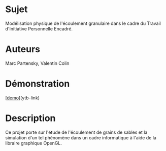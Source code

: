 # Sujet
Modélisation physique de l'écoulement granulaire dans le cadre du Travail d'Initiative Personnelle Encadré.

# Auteurs
Marc Partensky, Valentin Colin

# Démonstration
[[demo](gif/simulation-finale.gif)](ytb-link)

# Description
Ce projet porte sur l'étude de l'écoulement de grains de sables
et la simulation d'un tel phénomène dans un cadre informatique
à l'aide de la libraire graphique OpenGL.
